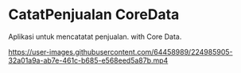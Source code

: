 # CatatPenjualan CoreData
Aplikasi untuk mencatatat penjualan. with Core Data.


https://user-images.githubusercontent.com/64458989/224985905-32a01a9a-ab7e-461c-b685-e568eed5a87b.mp4


